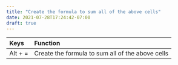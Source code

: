 ```yaml
---
title: "Create the formula to sum all of the above cells"
date: 2021-07-28T17:24:42-07:00
draft: true
---
```


| Keys                       | Function                                               |
|:---------------------------|:-------------------------------------------------------| 
| Alt + =                    | Create the formula to sum all of the above cells       |